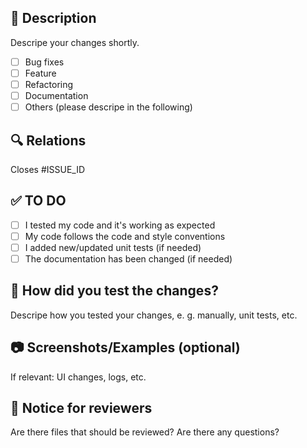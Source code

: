 ## 📝 Description

Descripe your changes shortly.
- [ ] Bug fixes
- [ ] Feature
- [ ] Refactoring
- [ ] Documentation
- [ ] Others (please descripe in the following)

## 🔍 Relations

Closes #ISSUE_ID

## ✅ TO DO

- [ ] I tested my code and it's working as expected
- [ ] My code follows the code and style conventions
- [ ] I added new/updated unit tests (if needed)
- [ ] The documentation has been changed (if needed)

## 🧪 How did you test the changes?

Descripe how you tested your changes, e. g. manually, unit tests, etc.

## 📷 Screenshots/Examples (optional)

If relevant: UI changes, logs, etc.

## 🤝 Notice for reviewers

Are there files that should be reviewed? Are there any questions?

